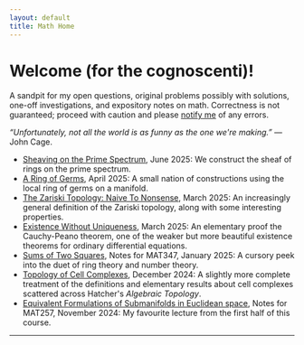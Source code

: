```yaml
---
layout: default
title: Math Home
---
```


# Welcome (for the cognoscenti)!
<p class="introduction">A sandpit for my open questions, original problems possibly with solutions, one-off investigations, and expository notes on math. Correctness is not guaranteed; proceed with caution and please <a href="/contact.html">notify me</a> of any errors.</p>

<p class="introduction"><i>&ldquo;Unfortunately, not all the world is as funny as the one we're making.&rdquo;</i> — John Cage.</p>

<ul>
    <li>
        <a href="/assets/files/sheaf.pdf" class="pdf-link" target="_blank">Sheaving on the Prime Spectrum</a>, June 2025: We construct the sheaf of rings on the prime spectrum.
    </li>
    <li>
        <a href="/assets/files/ring-of-germs.pdf" class="pdf-link" target="_blank">A Ring of Germs</a>, April 2025: A small nation of constructions using the local ring of germs on a manifold.
    </li>
    <li>
        <a href="/assets/files/zariski-topology.pdf" class="pdf-link" target="_blank">The Zariski Topology: Naive To Nonsense</a>, March 2025: An increasingly general definition of the Zariski topology, along with some interesting properties.
    </li>
    <li>
        <a href="/assets/files/existence-without-uniqueness.pdf" class="pdf-link" target="_blank">Existence Without Uniqueness</a>, March 2025: An elementary proof the Cauchy-Peano theorem, one of the weaker but more beautiful existence theorems for ordinary differential equations.
    </li>
    <li>
        <a href="/assets/files/sum-of-two-squares.pdf" class="pdf-link" target="_blank">Sums of Two Squares</a>, Notes for MAT347, January 2025: A cursory peek into the duet of ring theory and number theory.
    </li>
    <li>
        <a href="/assets/files/cell-complexes.pdf" class="pdf-link" target="_blank">Topology of Cell Complexes</a>, December 2024: A slightly more complete treatment of the definitions and elementary results about cell complexes scattered across Hatcher's <i>Algebraic Topology</i>.
    </li>
    <li>
        <a href="/assets/files/submanifolds.pdf" class="pdf-link" target="_blank">Equivalent Formulations of Submanifolds in Euclidean space</a>, Notes for MAT257, November 2024: My favourite lecture from the first half of this course.
    </li>
</ul>

---